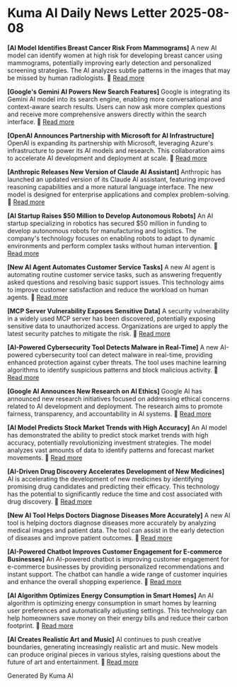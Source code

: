 # Kuma AI Daily News Letter 2025-08-08 

**[AI Model Identifies Breast Cancer Risk From Mammograms]**
A new AI model can identify women at high risk for developing breast cancer using mammograms, potentially improving early detection and personalized screening strategies. The AI analyzes subtle patterns in the images that may be missed by human radiologists.
🔗 [Read more](https://www.example.com/ai-breast-cancer)

**[Google's Gemini AI Powers New Search Features]**
Google is integrating its Gemini AI model into its search engine, enabling more conversational and context-aware search results. Users can now ask more complex questions and receive more comprehensive answers directly within the search interface.
🔗 [Read more](https://www.example.com/google-gemini-search)

**[OpenAI Announces Partnership with Microsoft for AI Infrastructure]**
OpenAI is expanding its partnership with Microsoft, leveraging Azure's infrastructure to power its AI models and research. This collaboration aims to accelerate AI development and deployment at scale.
🔗 [Read more](https://www.example.com/openai-microsoft-azure)

**[Anthropic Releases New Version of Claude AI Assistant]**
Anthropic has launched an updated version of its Claude AI assistant, featuring improved reasoning capabilities and a more natural language interface. The new model is designed for enterprise applications and complex problem-solving.
🔗 [Read more](https://www.example.com/anthropic-claude-update)

**[AI Startup Raises $50 Million to Develop Autonomous Robots]**
An AI startup specializing in robotics has secured $50 million in funding to develop autonomous robots for manufacturing and logistics. The company's technology focuses on enabling robots to adapt to dynamic environments and perform complex tasks without human intervention.
🔗 [Read more](https://www.example.com/ai-robotics-funding)

**[New AI Agent Automates Customer Service Tasks]**
A new AI agent is automating routine customer service tasks, such as answering frequently asked questions and resolving basic support issues. This technology aims to improve customer satisfaction and reduce the workload on human agents.
🔗 [Read more](https://www.example.com/ai-customer-service)

**[MCP Server Vulnerability Exposes Sensitive Data]**
A security vulnerability in a widely used MCP server has been discovered, potentially exposing sensitive data to unauthorized access. Organizations are urged to apply the latest security patches to mitigate the risk.
🔗 [Read more](https://www.example.com/mcp-server-vulnerability)

**[AI-Powered Cybersecurity Tool Detects Malware in Real-Time]**
A new AI-powered cybersecurity tool can detect malware in real-time, providing enhanced protection against cyber threats. The tool uses machine learning algorithms to identify suspicious patterns and block malicious activity.
🔗 [Read more](https://www.example.com/ai-cybersecurity)

**[Google AI Announces New Research on AI Ethics]**
Google AI has announced new research initiatives focused on addressing ethical concerns related to AI development and deployment. The research aims to promote fairness, transparency, and accountability in AI systems.
🔗 [Read more](https://www.example.com/google-ai-ethics)

**[AI Model Predicts Stock Market Trends with High Accuracy]**
An AI model has demonstrated the ability to predict stock market trends with high accuracy, potentially revolutionizing investment strategies. The model analyzes vast amounts of data to identify patterns and forecast market movements.
🔗 [Read more](https://www.example.com/ai-stock-market)

**[AI-Driven Drug Discovery Accelerates Development of New Medicines]**
AI is accelerating the development of new medicines by identifying promising drug candidates and predicting their efficacy. This technology has the potential to significantly reduce the time and cost associated with drug discovery.
🔗 [Read more](https://www.example.com/ai-drug-discovery)

**[New AI Tool Helps Doctors Diagnose Diseases More Accurately]**
A new AI tool is helping doctors diagnose diseases more accurately by analyzing medical images and patient data. The tool can assist in the early detection of diseases and improve patient outcomes.
🔗 [Read more](https://www.example.com/ai-medical-diagnosis)

**[AI-Powered Chatbot Improves Customer Engagement for E-commerce Businesses]**
An AI-powered chatbot is improving customer engagement for e-commerce businesses by providing personalized recommendations and instant support. The chatbot can handle a wide range of customer inquiries and enhance the overall shopping experience.
🔗 [Read more](https://www.example.com/ai-ecommerce-chatbot)

**[AI Algorithm Optimizes Energy Consumption in Smart Homes]**
An AI algorithm is optimizing energy consumption in smart homes by learning user preferences and automatically adjusting settings. This technology can help homeowners save money on their energy bills and reduce their carbon footprint.
🔗 [Read more](https://www.example.com/ai-smart-home-energy)

**[AI Creates Realistic Art and Music]**
AI continues to push creative boundaries, generating increasingly realistic art and music. New models can produce original pieces in various styles, raising questions about the future of art and entertainment.
🔗 [Read more](https://www.example.com/ai-art-music)

Generated By Kuma AI